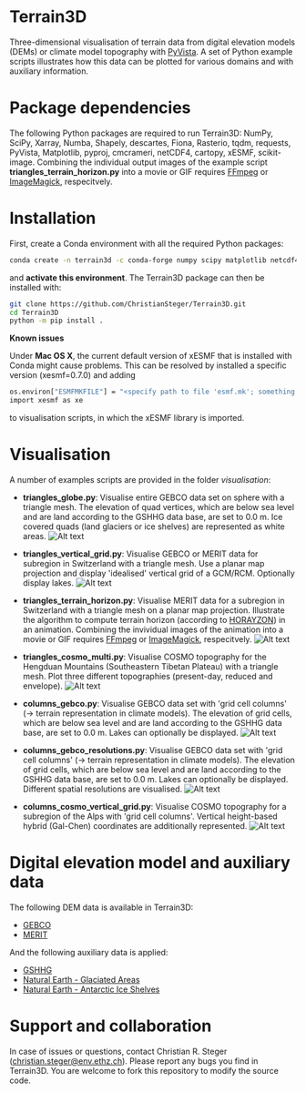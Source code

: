 # Terrain3D
Three-dimensional visualisation of terrain data from digital elevation models (DEMs) or climate model topography with [PyVista](https://docs.pyvista.org). A set of Python example scripts illustrates how this data can be plotted for various domains and with auxiliary information.

# Package dependencies

The following Python packages are required to run Terrain3D: NumPy, SciPy, Xarray, Numba, Shapely, descartes, Fiona, Rasterio, tqdm, requests, PyVista, Matplotlib, pyproj, cmcrameri, netCDF4, cartopy, xESMF, scikit-image.
Combining the individual output images of the example script **triangles_terrain_horizon.py** into a movie or GIF requires [FFmpeg](https://ffmpeg.org) or [ImageMagick](https://imagemagick.org/index.php), respecitvely.

# Installation

First, create a Conda environment with all the required Python packages:

```bash
conda create -n terrain3d -c conda-forge numpy scipy matplotlib netcdf4 shapely xarray pyproj cartopy rasterio descartes fiona scikit-image numba xesmf cmcrameri tqdm requests pyvista
```

and **activate this environment**. The Terrain3D package can then be installed with:

```bash
git clone https://github.com/ChristianSteger/Terrain3D.git
cd Terrain3D
python -m pip install .
```

**Known issues**

Under **Mac OS X**, the current default version of xESMF that is installed with Conda might cause problems. This can be resolved by installed a specific version (xesmf=0.7.0) and adding

```bash
os.environ["ESMFMKFILE"] = "<specify path to file 'esmf.mk'; something like ../miniconda3/envs/terrain3d/lib/esmf.mk>"
import xesmf as xe
```

to visualisation scripts, in which the xESMF library is imported.

# Visualisation

A number of examples scripts are provided in the folder *visualisation*:

- **triangles_globe.py**: Visualise entire GEBCO data set on sphere with a triangle mesh. The elevation of quad vertices, which are below sea level and are land according to the GSHHG data base, are set to 0.0 m. Ice covered quads (land glaciers or ice shelves) are represented as white areas.
![Alt text](https://github.com/ChristianSteger/Media/blob/master/Terrain3D_Globus.png?raw=true "Output from triangles_globe.py")

- **triangles_vertical_grid.py**: Visualise GEBCO or MERIT data for subregion in Switzerland with a triangle mesh. Use a planar map projection and display 'idealised' vertical grid of a GCM/RCM. Optionally display lakes.
![Alt text](https://github.com/ChristianSteger/Media/blob/master/Terrain3D_Switzerland_sub_grid_boxes.png?raw=true "Output from triangles_vertical_grid.py")

- **triangles_terrain_horizon.py**: Visualise MERIT data for a subregion in Switzerland with a triangle mesh on a planar map projection. Illustrate the algorithm to compute terrain horizon (according to [HORAYZON](https://doi.org/10.5194/gmd-15-6817-2022)) in an animation. Combining the invividual images of the animation into a movie or GIF requires [FFmpeg](https://ffmpeg.org) or [ImageMagick](https://imagemagick.org/index.php), respecitvely.
![Alt text](https://github.com/ChristianSteger/Media/blob/master/Terrain3D_terrain_horizon_new.gif?raw=true "Output from triangles_terrain_horizon.py")

- **triangles_cosmo_multi.py**: Visualise COSMO topography for the Hengduan Mountains (Southeastern Tibetan Plateau) with a triangle mesh. Plot three different topographies (present-day, reduced and envelope).
![Alt text](https://github.com/ChristianSteger/Media/blob/master/Terrain3D_triangles_cosmo_multi.png?raw=true "Output from triangles_cosmo_multi.py")

- **columns_gebco.py**: Visualise GEBCO data set with 'grid cell columns' (&rarr; terrain representation in climate models). The elevation of grid cells, which are below sea level and are land according to the GSHHG data base, are set to 0.0 m. Lakes can optionally be displayed.
![Alt text](https://github.com/ChristianSteger/Media/blob/master/Terrain3D_columns_rot_coords_gebco.png?raw=true "Output from columns_gebco.py")

- **columns_gebco_resolutions.py**: Visualise GEBCO data set with 'grid cell columns' (-> terrain representation in climate models). The elevation of grid cells, which are below sea level and are land according to the GSHHG data base, are set to 0.0 m. Lakes can optionally be displayed. Different spatial resolutions are visualised.
![Alt text](https://github.com/ChristianSteger/Media/blob/master/Terrain3D_columns_gebco_resolutions.png?raw=true "Output from columns_gebco_resolutions.py")

- **columns_cosmo_vertical_grid.py**: Visualise COSMO topography for a subregion of the Alps with 'grid cell columns'. Vertical height-based hybrid (Gal-Chen) coordinates are additionally represented.
![Alt text](https://github.com/ChristianSteger/Media/blob/master/Terrain3D_columns_cosmo_vertical_grid.png?raw=true "Output from columns_cosmo_vertical_grid.py")

# Digital elevation model and auxiliary data

The following DEM data is available in Terrain3D:

- [GEBCO](https://www.gebco.net/data_and_products/gridded_bathymetry_data/)
- [MERIT](http://hydro.iis.u-tokyo.ac.jp/~yamadai/MERIT_DEM/)

And the following auxiliary data is applied:

- [GSHHG](https://www.soest.hawaii.edu/pwessel/gshhg/)
- [Natural Earth - Glaciated Areas](https://www.naturalearthdata.com/downloads/10m-physical-vectors/10m-glaciated-areas/)
- [Natural Earth - Antarctic Ice Shelves](https://www.naturalearthdata.com/downloads/50m-physical-vectors/50m-antarctic-ice-shelves/)

# Support and collaboration

In case of issues or questions, contact Christian R. Steger (christian.steger@env.ethz.ch). Please report any bugs you find in Terrain3D. You are welcome to fork this repository to modify the source code.